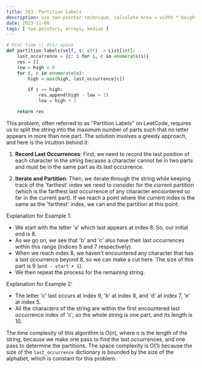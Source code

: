 ```yaml
---
title: 763. Partition Labels
description: use two-pointer technique, calculate Area = width * height
date: 2023-11-06
tags: [ two-pointers, arrays, medium ] 
---
```


```python
# O(n) time || O(1) space
def partition_labels(self, s: str) -> List[int]:
    last_occurrence = {c: i for i, c in enumerate(s)}
    res = []
    low = high = 0
    for i, c in enumerate(s):
        high = max(high, last_occurrence[c])

        if i == high:
            res.append(high - low + 1)
            low = high + 1

    return res
```

This problem, often referred to as "Partition Labels" on LeetCode, requires us to split the string into the maximum
number of parts such that no letter appears in more than one part. The solution involves a greedy approach, and here is
the intuition behind it:

1) **Record Last Occurrences**: First, we need to record the last position of each character in the string because a
   character cannot be in two parts and must be in the same part as its last occurrence.

2) **Iterate and Partition**: Then, we iterate through the string while keeping track of the 'farthest' index we need to
   consider for the current partition (which is the farthest last occurrence of any character encountered so far in the
   current part). If we reach a point where the current index is the same as the 'farthest' index, we can end the
   partition at this point.

Explanation for Example 1:

- We start with the letter 'a' which last appears at index 8. So, our initial end is 8.
- As we go on, we see that 'b' and 'c' also have their last occurrences within this range (indices 5 and 7
  respectively).
- When we reach index 8, we haven't encountered any character that has a last occurrence beyond 8, so we can make a cut
  here. The size of this part is 9 (`end - start + 1`).
- We then repeat the process for the remaining string.

Explanation for Example 2:

- The letter 'c' last occurs at index 9, 'b' at index 8, and 'd' at index 7, 'e' at index 5.
- All the characters of the string are within the first encountered last occurrence index of 'c', so the whole string is
  one part, and its length is 10.

The time complexity of this algorithm is O(n), where n is the length of the string, because we make one pass to find the
last occurrences, and one pass to determine the partitions. The space complexity is O(1) because the size of the
`last_occurrence` dictionary is bounded by the size of the alphabet, which is constant for this problem.